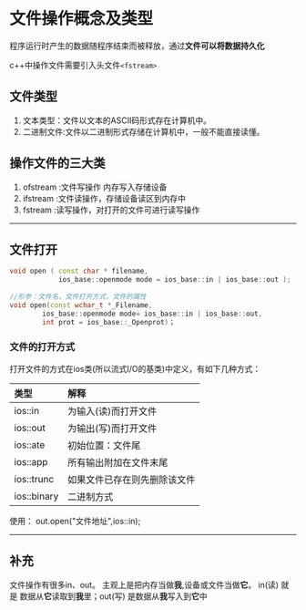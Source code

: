 # 文件操作概念及类型

程序运行时产生的数据随程序结束而被释放，通过**文件可以将数据持久化**

c++中操作文件需要引入头文件`<fstream>`

## 文件类型

1. 文本类型：文件以文本的ASCII码形式存在计算机中。
2. 二进制文件:文件以二进制形式存储在计算机中，一般不能直接读懂。

## 操作文件的三大类

1. ofstream :文件写操作 内存写入存储设备
2. ifstream :文件读操作，存储设备读区到内存中
3. fstream  :读写操作，对打开的文件可进行读写操作

---

## 文件打开

```cpp
void open ( const char * filename,
            ios_base::openmode mode = ios_base::in | ios_base::out );
 
//形参：文件名，文件打开方式，文件的属性
void open(const wchar_t *_Filename,
        ios_base::openmode mode= ios_base::in | ios_base::out,
        int prot = ios_base::_Openprot)；
```

### 文件的打开方式

打开文件的方式在ios类(所以流式I/O的基类)中定义，有如下几种方式：

| 类型 | 解释 |
| :--- | :--- |
|ios::in|为输入(读)而打开文件|
|ios::out|为输出(写)而打开文件|
|ios::ate|初始位置：文件尾|
|ios::app|所有输出附加在文件末尾|
|ios::trunc|如果文件已存在则先删除该文件|
|ios::binary|二进制方式|

使用： out.open("文件地址",ios::in);

---

## 补充

文件操作有很多in、out。 主观上是把内存当做**我**,设备或文件当做**它**。 in(读) 就是 数据从**它**读取到**我**里；out(写) 是数据从**我**写入到**它**中
